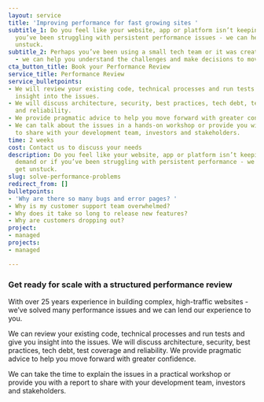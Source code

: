 ```yaml
---
layout: service
title: 'Improving performance for fast growing sites '
subtitle_1: Do you feel like your website, app or platform isn’t keeping up or if
  you’ve been struggling with persistent performance issues - we can help you get
  unstuck.
subtitle_2: Perhaps you’ve been using a small tech team or it was created offshore
  - we can help you understand the challenges and make decisions to move forward.
cta_button_title: Book your Performance Review
service_title: Performance Review
service_bulletpoints:
- We will review your existing code, technical processes and run tests and give you
  insight into the issues.
- We will discuss architecture, security, best practices, tech debt, test coverage
  and reliability.
- We provide pragmatic advice to help you move forward with greater confidence.
- We can talk about the issues in a hands-on workshop or provide you with a report
  to share with your development team, investors and stakeholders.
time: 2 weeks
cost: Contact us to discuss your needs
description: Do you feel like your website, app or platform isn’t keeping up with
  demand or if you’ve been struggling with persistent performance - we can help you
  get unstuck.
slug: solve-performance-problems
redirect_from: []
bulletpoints:
- 'Why are there so many bugs and error pages? '
- Why is my customer support team overwhelmed?
- Why does it take so long to release new features?
- Why are customers dropping out?
project:
- managed
projects:
- managed

---
```

### **Get ready for scale with a structured performance review**

With over 25 years experience in building complex, high-traffic websites - we’ve solved many performance issues and we can lend our experience to you.

We can review your existing code, technical processes and run tests and give you insight into the issues. We will discuss architecture, security, best practices, tech debt, test coverage and reliability. We provide pragmatic advice to help you move forward with greater confidence.

We can take the time to explain the issues in a practical workshop or provide you with a report to share with your development team, investors and stakeholders.